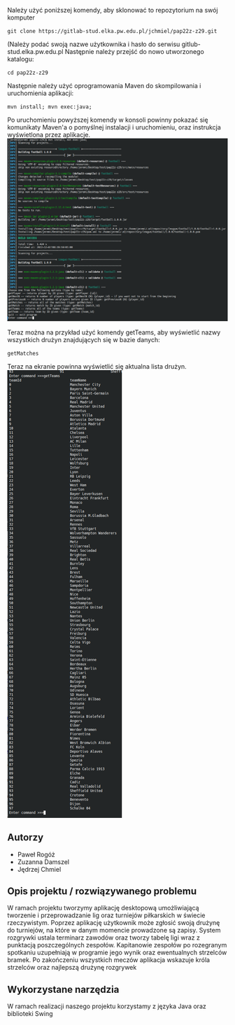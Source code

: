 Należy użyć poniższej komendy, aby sklonować to repozytorium na swój komputer

    git clone https://gitlab-stud.elka.pw.edu.pl/jchmiel/pap22z-z29.git
(Należy podać swoją nazwe użytkownika i hasło do serwisu gitlub-stud.elka.pw.edu.pl
Następnie należy przejść do nowo utworzonego katalogu:

    cd pap22z-z29
Następnie należy użyć oprogramowania Maven do skompilowania i uruchomienia aplikacji:

    mvn install; mvn exec:java;
Po uruchomieniu powyższej komendy w konsoli powinny pokazać się komunikaty Maven'a o pomyślnej instalacji i uruchomieniu, oraz instrukcja wyświetlona przez aplikacje.
![enter image description here](img/maven_install_exec_sreenshot.png)

Teraz można na przykład użyć komendy getTeams, aby wyświetlić nazwy wszystkich drużyn znajdujących się w bazie danych:

    getMatches
Teraz na ekranie powinna wyświetlić się aktualna lista drużyn.
![enter image description here](img/getTeams_screenshot.png)

## Autorzy
 - Paweł Rogóż
 - Zuzanna Damszel
 - Jędrzej Chmiel
## Opis projektu / rozwiązywanego problemu
W ramach projektu tworzymy aplikację desktopową umożliwiającą tworzenie i przeprowadzanie lig oraz turniejów piłkarskich w świecie rzeczywistym. Poprzez aplikację użytkownik może zgłosić swoją drużynę do turniejów, na które w danym momencie prowadzone są zapisy. System rozgrywki ustala terminarz zawodów oraz tworzy tabelę ligi wraz z punktacją poszczególnych zespołów. Kapitanowie zespołów po rozegranym spotkaniu uzupełniają w programie jego wynik oraz ewentualnych strzelców bramek. Po zakończeniu wszystkich meczów aplikacja wskazuje króla strzelców oraz najlepszą drużynę rozgrywek
## Wykorzystane narzędzia
W ramach realizacji naszego projektu korzystamy z języka Java oraz biblioteki Swing
